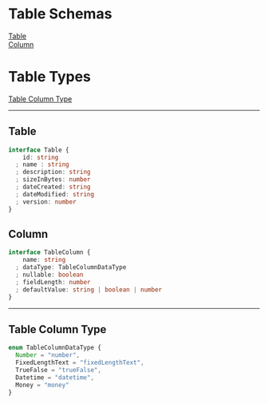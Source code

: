 # Table Schemas

[Table](#table)  
[Column](#column)  

# Table Types
[Table Column Type](#table-column-type)  

---
## Table

```typescript
interface Table {
    id: string
  ; name : string
  ; description: string
  ; sizeInBytes: number
  ; dateCreated: string
  ; dateModified: string
  ; version: number
}
```

## Column

```typescript
interface TableColumn {
    name: string
  ; dataType: TableColumnDataType
  ; nullable: boolean
  ; fieldLength: number
  ; defaultValue: string | boolean | number
}
```
---

## Table Column Type
```typescript
enum TableColumnDataType {
  Number = "number",
  FixedLengthText = "fixedLengthText",
  TrueFalse = "trueFalse",
  Datetime = "datetime",
  Money = "money"
}
```
